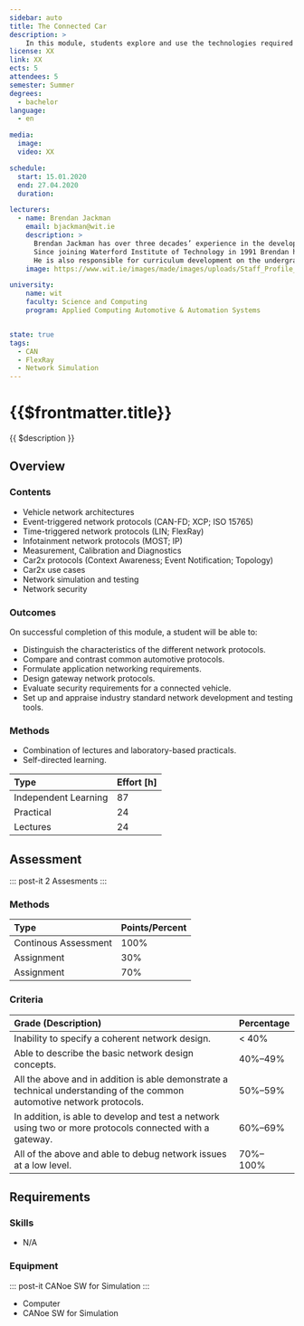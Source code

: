 ```yaml
---
sidebar: auto
title: The Connected Car
description: >
    In this module, students explore and use the technologies required to exchange data between Electronic Control Units within the vehicle and with external systems outside of the vehicle, such as other vehicles, diagnostic tools, recharging stations and roadside infrastructure.
license: XX
link: XX
ects: 5
attendees: 5
semester: Summer
degrees:
  - bachelor
language: 
  - en

media:
  image: 
  video: XX

schedule:
  start: 15.01.2020
  end: 27.04.2020
  duration:

lecturers:
  - name: Brendan Jackman
    email: bjackman@wit.ie
    description: > 
      Brendan Jackman has over three decades’ experience in the development, teaching and research of embedded systems.
      Since joining Waterford Institute of Technology in 1991 Brendan has founded the Automotive Control Group to research the use of software and networks in vehicles.
      He is also responsible for curriculum development on the undergraduate Automotive & Automation computing programme and the Internet of Things programme.
    image: https://www.wit.ie/images/made/images/uploads/Staff_Profile_Pics/my_photo_150_150_s.jpg

university:
    name: wit
    faculty: Science and Computing
    program: Applied Computing Automotive & Automation Systems


state: true
tags:
  - CAN
  - FlexRay
  - Network Simulation
---
```


# {{$frontmatter.title}}

{{ $description }}

## Overview

### Contents

* Vehicle network architectures
* Event-triggered network protocols (CAN-FD; XCP; ISO 15765)
* Time-triggered network protocols (LIN; FlexRay)
* Infotainment network protocols (MOST; IP)
* Measurement, Calibration and Diagnostics
* Car2x protocols (Context Awareness; Event Notification; Topology)
* Car2x use cases
* Network simulation and testing
* Network security

### Outcomes

On successful completion of this module, a student will be able to:

* Distinguish the characteristics of the different network protocols.
* Compare and contrast common automotive protocols.
* Formulate application networking requirements.
* Design gateway network protocols.
* Evaluate security requirements for a connected vehicle.
* Set up and appraise industry standard network development and testing tools.

### Methods

* Combination of lectures and laboratory-based practicals.
* Self-directed learning.

| Type                 | Effort \[h\] |
| :------------------- | :----------- |
| Independent Learning | 87           |
| Practical            | 24           |
| Lectures             | 24           |

## Assessment

::: post-it
2 Assesments
:::

### Methods


| Type                 | Points/Percent |
| :------------------- | :------------- |
| Continous Assessment | 100%           |
| Assignment           | 30%            |
| Assignment           | 70%            |

### Criteria

| Grade (Description)                                                                                                     | Percentage |
| :---------------------------------------------------------------------------------------------------------------------- | :--------- |
| Inability to specify a coherent network design.                                                                         | < 40%      |
| Able to describe the basic network design concepts.                                                                     | 40%–49%    |
| All the above and in addition is able demonstrate a technical understanding of the common automotive network protocols. | 50%–59%    |
| In addition, is able to develop and test a network using two or more protocols connected with a gateway.                | 60%–69%    |
| All of the above and able to debug network issues at a low level.                                                       | 70%–100%   |

## Requirements

### Skills

* N/A

### Equipment

::: post-it
CANoe SW for Simulation
:::

* Computer
* CANoe SW for Simulation
